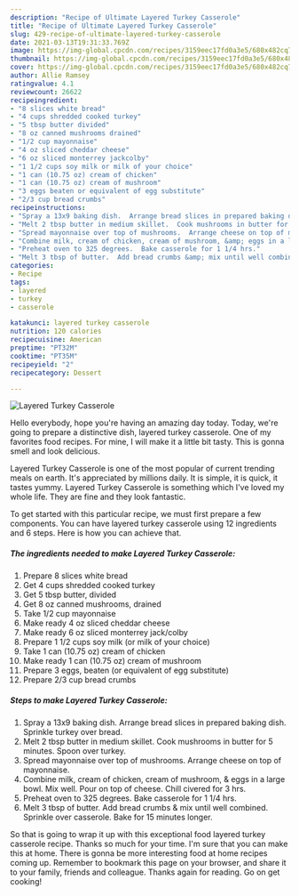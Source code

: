 ```yaml
---
description: "Recipe of Ultimate Layered Turkey Casserole"
title: "Recipe of Ultimate Layered Turkey Casserole"
slug: 429-recipe-of-ultimate-layered-turkey-casserole
date: 2021-03-13T19:31:33.769Z
image: https://img-global.cpcdn.com/recipes/3159eec17fd0a3e5/680x482cq70/layered-turkey-casserole-recipe-main-photo.jpg
thumbnail: https://img-global.cpcdn.com/recipes/3159eec17fd0a3e5/680x482cq70/layered-turkey-casserole-recipe-main-photo.jpg
cover: https://img-global.cpcdn.com/recipes/3159eec17fd0a3e5/680x482cq70/layered-turkey-casserole-recipe-main-photo.jpg
author: Allie Ramsey
ratingvalue: 4.1
reviewcount: 26622
recipeingredient:
- "8 slices white bread"
- "4 cups shredded cooked turkey"
- "5 tbsp butter divided"
- "8 oz canned mushrooms drained"
- "1/2 cup mayonnaise"
- "4 oz sliced cheddar cheese"
- "6 oz sliced monterrey jackcolby"
- "1 1/2 cups soy milk or milk of your choice"
- "1 can (10.75 oz) cream of chicken"
- "1 can (10.75 oz) cream of mushroom"
- "3 eggs beaten or equivalent of egg substitute"
- "2/3 cup bread crumbs"
recipeinstructions:
- "Spray a 13x9 baking dish.  Arrange bread slices in prepared baking dish.  Sprinkle turkey over bread."
- "Melt 2 tbsp butter in medium skillet.  Cook mushrooms in butter for 5 minutes. Spoon over turkey."
- "Spread mayonnaise over top of mushrooms.  Arrange cheese on top of mayonnaise."
- "Combine milk, cream of chicken, cream of mushroom, &amp; eggs in a large bowl.  Mix well.  Pour on top of cheese.  Chill civered for 3 hrs."
- "Preheat oven to 325 degrees.  Bake casserole for 1 1/4 hrs."
- "Melt 3 tbsp of butter.  Add bread crumbs &amp; mix until well combined.  Sprinkle over casserole.  Bake for 15 minutes longer."
categories:
- Recipe
tags:
- layered
- turkey
- casserole

katakunci: layered turkey casserole 
nutrition: 120 calories
recipecuisine: American
preptime: "PT32M"
cooktime: "PT35M"
recipeyield: "2"
recipecategory: Dessert

---
```



![Layered Turkey Casserole](https://img-global.cpcdn.com/recipes/3159eec17fd0a3e5/680x482cq70/layered-turkey-casserole-recipe-main-photo.jpg)

Hello everybody, hope you're having an amazing day today. Today, we're going to prepare a distinctive dish, layered turkey casserole. One of my favorites food recipes. For mine, I will make it a little bit tasty. This is gonna smell and look delicious.



Layered Turkey Casserole is one of the most popular of current trending meals on earth. It's appreciated by millions daily. It is simple, it is quick, it tastes yummy. Layered Turkey Casserole is something which I've loved my whole life. They are fine and they look fantastic.


To get started with this particular recipe, we must first prepare a few components. You can have layered turkey casserole using 12 ingredients and 6 steps. Here is how you can achieve that.

<!--inarticleads1-->

##### The ingredients needed to make Layered Turkey Casserole:

1. Prepare 8 slices white bread
1. Get 4 cups shredded cooked turkey
1. Get 5 tbsp butter, divided
1. Get 8 oz canned mushrooms, drained
1. Take 1/2 cup mayonnaise
1. Make ready 4 oz sliced cheddar cheese
1. Make ready 6 oz sliced monterrey jack/colby
1. Prepare 1 1/2 cups soy milk (or milk of your choice)
1. Take 1 can (10.75 oz) cream of chicken
1. Make ready 1 can (10.75 oz) cream of mushroom
1. Prepare 3 eggs, beaten (or equivalent of egg substitute)
1. Prepare 2/3 cup bread crumbs




<!--inarticleads2-->

##### Steps to make Layered Turkey Casserole:

1. Spray a 13x9 baking dish.  Arrange bread slices in prepared baking dish.  Sprinkle turkey over bread.
1. Melt 2 tbsp butter in medium skillet.  Cook mushrooms in butter for 5 minutes. Spoon over turkey.
1. Spread mayonnaise over top of mushrooms.  Arrange cheese on top of mayonnaise.
1. Combine milk, cream of chicken, cream of mushroom, &amp; eggs in a large bowl.  Mix well.  Pour on top of cheese.  Chill civered for 3 hrs.
1. Preheat oven to 325 degrees.  Bake casserole for 1 1/4 hrs.
1. Melt 3 tbsp of butter.  Add bread crumbs &amp; mix until well combined.  Sprinkle over casserole.  Bake for 15 minutes longer.




So that is going to wrap it up with this exceptional food layered turkey casserole recipe. Thanks so much for your time. I'm sure that you can make this at home. There is gonna be more interesting food at home recipes coming up. Remember to bookmark this page on your browser, and share it to your family, friends and colleague. Thanks again for reading. Go on get cooking!
